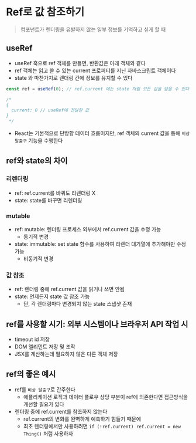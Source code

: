 # Ref로 값 참조하기

> 컴포넌트가 렌더링을 유발하지 않는 일부 정보를 기억하고 싶게 할 때

## useRef
- useRef 훅으로 ref 객체를 만들면, 반환값은 아래 객체와 같다
- ref 객체는 읽고 쓸 수 있는 current 프로퍼티를 지닌 자바스크립트 객체이다
- state 와 마찬가지로 렌더링 간에 정보를 유지할 수 있다

```jsx
const ref = useRef(0); // ref.current 에는 state 처럼 모든 값을 담을 수 있다

/*
{
  current: 0 // useRef에 전달한 값 
}
 */
```

- React는 기본적으로 단방향 데이터 흐름이지만, ref 객체의 current 값을 통해 `비상 탈출구` 기능을 수행한다

## ref와 state의 차이
### 리렌더링
- ref: ref.current를 바꿔도 리렌더링 X
- state: state를 바꾸면 리렌더링

### mutable
- ref: mutable: 렌더링 프로세스 외부에서 ref.current 값을 수정 가능
  - 동기적 변경
- state: immutable: set state 함수를 사용하여 리렌더 대기열에 추가해야만 수정 가능
  - 비동기적 변경

### 값 참조
- ref: 렌더링 중에 ref.current 값을 읽거나 쓰면 안됨
- state: 언제든지 state 값 참조 가능
  - 단, 각 렌더링마다 변경되지 않는 state 스냅샷 존재

## ref를 사용할 시기: 외부 시스템이나 브라우저 API 작업 시
- timeout id 저장
- DOM 엘리먼트 저장 및 조작
- JSX를 계산하는데 필요하지 않은 다른 객체 저장

## ref의 좋은 예시
- ref를 `비상 탈출구`로 간주한다
  - 애플리케이션 로직과 데이터 플로우 상당 부분이 ref에 의존한다면 접근방식을 개선할 필요가 있다
- 렌더링 중에 ref.current를 참조하지 않는다
  - ref.current의 변화를 완벽하게 예측하기 힘들기 때문에
  - 최초 렌더링에서만 사용하려면 `if (!ref.current) ref.current = new Thing()` 처럼 사용하자